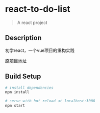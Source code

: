 # react-to-do-list

> A react project

## Description

初学react，一个vue项目的重构实践

[原项目地址](https://github.com/zongzi531/vue-to-do-list)

## Build Setup

``` bash
# install dependencies
npm install

# serve with hot reload at localhost:3000
npm start
```
